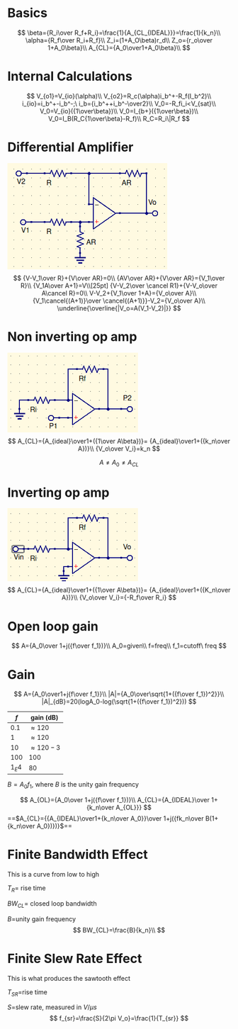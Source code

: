 # Basics

$$
\beta={R_i\over R_f+R_i}=\frac{1}{A_{CL_{IDEAL}}}=\frac{1}{k_n}\\
\alpha={R_f\over R_i+R_f}\\
Z_i=(1+A_O\beta)r_d\\
Z_o={r_o\over 1+A_0\beta}\\
A_{CL}={A_0\over1+A_0\beta}\\
$$



# Internal Calculations

$$
V_{o1}=V_{io}(\alpha)\\
V_{o2}=R_c(\alpha)i_b^+-R_f(I_b^2)\\
i_{io}=i_b^+-i_b^-;\ i_b={i_b^++i_b^-\over2}\\
V_0=-R_fi_i<V_{sat}\\
V_0=V_{io}({1\over\beta})\\
V_0=I_{b+}({1\over\beta})\\
V_0=I_B(R_C{1\over\beta}-R_f)\\
R_C=R_i\|R_f
$$

# Differential Amplifier

![differentialOpAmp](importantCalculations.assets/differentialOpAmp.png)
$$
{V-V_1\over R}+{V\over AR}=0\\
{AV\over AR}+{V\over AR}={V_1\over R}\\
{V_1A\over A+1}=V\\[25pt]
{V-V_2\over \cancel R1}+{V-V_o\over A\cancel R}=0\\
V-V_2+{V_1\over 1+A}={V_o\over A}\\
{V_1\cancel{(A+1)}\over \cancel{(A+1)}}-V_2={V_o\over A}\\
\underline{\overline{|V_o=A(V_1-V_2)|}}
$$

#

# Non inverting op amp

![](importantCalculations.assets/nonInvertingOpAmp.png)
$$
A_{CL}={A_{ideal}\over1+({1\over A\beta})}= {A_{ideal}\over1+({k_n\over A})}\\
{V_o\over V_i}=k_n
$$

$$
A\ne A_0\ne A_{CL}
$$

# Inverting op amp

![](importantCalculations.assets/invertingOpAmp.png)
$$
A_{CL}={A_{ideal}\over1+({1\over A\beta})}= {A_{ideal}\over1+({K_n\over A})}\\
{V_o\over V_i}={-R_f\over R_i}
$$

# Open loop gain

$$
A={A_0\over 1+j({f\over f_1})}\\
A_0=given\\
f=freq\\
f_1=cutoff\ freq
$$

# Gain

$$
A={A_0\over1+j{f\over f_1}}\\
|A|={A_0\over\sqrt{1+({f\over f_1})^2}}\\
|A|_{dB}=20(logA_0-log(\sqrt{1+({f\over f_1})^2}))
$$

| $f$    | gain (dB)      |
| ------ | -------------- |
| $0.1$  | $\approx120$   |
| $1$    | $\approx120$   |
| $10$   | $\approx120-3$ |
| $100$  | $100$          |
| $1_E4$ | $80$           |

$B=A_0f_1$, where $B$ is the unity gain frequency


$$
A_{OL}={A_0\over 1+j({f\over f_1})}\\
A_{CL}={A_{IDEAL}\over 1+{k_n\over A_{OL}}}
$$
==$A_{CL}={{A_{IDEAL}\over1+{k_n\over A_0}}\over 1+j({fk_n\over B(1+{k_n\over A_0})})}$==

# Finite Bandwidth Effect

This is a curve from low to high

$T_R$= rise time

$BW_{CL}$= closed loop bandwidth

$B$=unity gain frequency
$$
BW_{CL}=\frac{B}{k_n}\\
$$

# Finite Slew Rate Effect

This is what produces the sawtooth effect

$T_{SR}$=rise time

$S$=slew rate, measured in $V/\mu s$
$$
f_{sr}=\frac{S}{2\pi V_o}=\frac{1}{T_{sr}}
$$